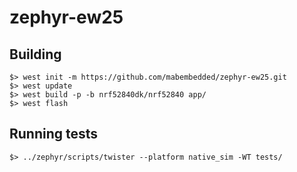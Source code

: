# zephyr-ew25

## Building
```
$> west init -m https://github.com/mabembedded/zephyr-ew25.git
$> west update
$> west build -p -b nrf52840dk/nrf52840 app/
$> west flash
```

## Running tests
```
$> ../zephyr/scripts/twister --platform native_sim -WT tests/
```
